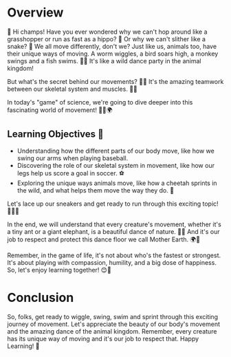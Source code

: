 # Overview

👋 Hi champs! Have you ever wondered why we can't hop around like a grasshopper or run as fast as a hippo? 🤔 Or why we can't slither like a snake? 🐍 We all move differently, don't we? Just like us, animals too, have their unique ways of moving. A worm wiggles, a bird soars high, a monkey swings and a fish swims. 🐒🐠 It's like a wild dance party in the animal kingdom! 

But what's the secret behind our movements? 🕺💃 It's the amazing teamwork between our skeletal system and muscles. 🦴💪

In today's "game" of science, we're going to dive deeper into this fascinating world of movement! 🏊‍♂️🌍

## Learning Objectives 🎯

- Understanding how the different parts of our body move, like how we swing our arms when playing baseball.
- Discovering the role of our skeletal system in movement, like how our legs help us score a goal in soccer. ⚽
- Exploring the unique ways animals move, like how a cheetah sprints in the wild, and what helps them move the way they do. 🐆

Let's lace up our sneakers and get ready to run through this exciting topic! 🏃‍♂️👟

In the end, we will understand that every creature's movement, whether it's a tiny ant or a giant elephant, is a beautiful dance of nature. 🐜🐘 And it's our job to respect and protect this dance floor we call Mother Earth. 🌍💖

Remember, in the game of life, it's not about who's the fastest or strongest. It's about playing with compassion, humility, and a big dose of happiness. So, let's enjoy learning together! 😊🤗

# Conclusion

So, folks, get ready to wiggle, swing, swim and sprint through this exciting journey of movement. Let's appreciate the beauty of our body's movement and the amazing dance of the animal kingdom. Remember, every creature has its unique way of moving and it's our job to respect that. Happy Learning! 🌟